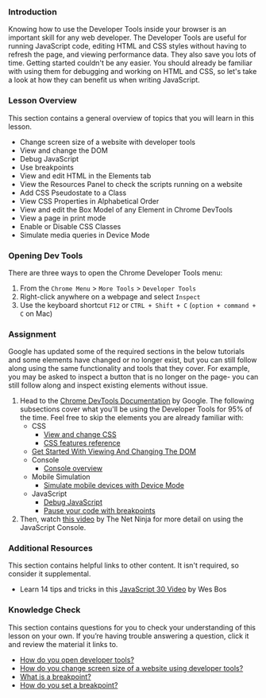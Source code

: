 ### Introduction
Knowing how to use the Developer Tools inside your browser is an important skill for any web developer. The Developer Tools are useful for running JavaScript code, editing HTML and CSS styles without having to refresh the page, and viewing performance data. They also save you lots of time. Getting started couldn't be any easier. You should already be familiar with using them for debugging and working on HTML and CSS, so let's take a look at how they can benefit us when writing JavaScript.

### Lesson Overview

This section contains a general overview of topics that you will learn in this lesson.

*   Change screen size of a website with developer tools
*   View and change the DOM
*   Debug JavaScript 
*   Use breakpoints
*   View and edit HTML in the Elements tab
*   View the Resources Panel to check the scripts running on a website 
*   Add CSS Pseudostate to a Class
*   View CSS Properties in Alphabetical Order
*   View and edit the Box Model of any Element in Chrome DevTools
*   View a page in print mode
*   Enable or Disable CSS Classes
*   Simulate media queries in Device Mode

### Opening Dev Tools

There are three ways to open the Chrome Developer Tools menu:

1.  From the `Chrome Menu` > `More Tools` > `Developer Tools`
2.  Right-click anywhere on a webpage and select `Inspect`
3.  Use the keyboard shortcut `F12` or `CTRL + Shift + C` (`option + command + C` on Mac)

### Assignment

<div class="lesson-content__panel" markdown="1">

Google has updated some of the required sections in the below tutorials and some elements have changed or no longer exist, but you can still follow along using the same functionality and tools that they cover. For example, you may be asked to inspect a button that is no longer on the page- you can still follow along and inspect existing elements without issue.

1.  Head to the [Chrome DevTools Documentation](https://developer.chrome.com/docs/devtools/) by Google. The following subsections cover what you'll be using the Developer Tools for 95% of the time.  Feel free to skip the elements you are already familiar with:
    *   CSS
        *   [View and change CSS](https://developer.chrome.com/docs/devtools/css/)
        *   [CSS features reference](https://developer.chrome.com/docs/devtools/css/reference/)
    *   [Get Started With Viewing And Changing The DOM](https://developer.chrome.com/docs/devtools/dom/)
    *   Console
        *   [Console overview](https://developer.chrome.com/docs/devtools/console/)
    *   Mobile Simulation
        *   [Simulate mobile devices with Device Mode](https://developer.chrome.com/docs/devtools/device-mode/)
    *   JavaScript
        *   [Debug JavaScript](https://developer.chrome.com/docs/devtools/javascript/)
        *   [Pause your code with breakpoints](https://developer.chrome.com/docs/devtools/javascript/breakpoints/)
2.  Then, watch [this video](https://www.youtube.com/watch?v=JzZFccCEgGA) by The Net Ninja for more detail on using the JavaScript Console.

</div>

### Additional Resources

This section contains helpful links to other content. It isn't required, so consider it supplemental.

*   Learn 14 tips and tricks in this [JavaScript 30 Video](https://www.youtube.com/watch?v=xkzDaKwinA8) by Wes Bos

### Knowledge Check

This section contains questions for you to check your understanding of this lesson on your own. If you’re having trouble answering a question, click it and review the material it links to.

*   <a class="knowledge-check-link" href="#opening-dev-tools">How do you open developer tools? </a>
*   <a class="knowledge-check-link" href="https://developer.chrome.com/docs/devtools/device-mode/">How do you change screen size of a website using developer tools?</a>
*   <a class="knowledge-check-link" href="https://developer.chrome.com/docs/devtools/javascript/breakpoints/">What is a breakpoint?</a>
*   <a class="knowledge-check-link" href="https://developer.chrome.com/docs/devtools/javascript/breakpoints/#loc">How do you set a breakpoint?</a>
